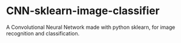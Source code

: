 # CNN-sklearn-image-classifier
A Convolutional Neural Network made with python sklearn, for image recognition and classification.
